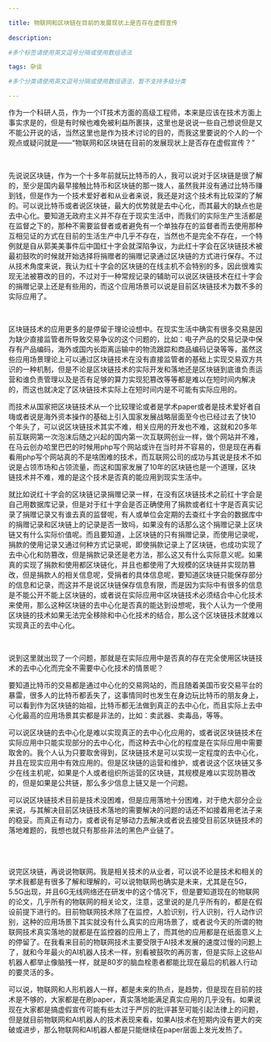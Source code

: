 ```yaml
---

title: 物联网和区块链在目前的发展现状上是否存在虚假宣传
 
description: 

#多个标签请使用英文逗号分隔或使用数组语法

tags: 杂谈

#多个分类请使用英文逗号分隔或使用数组语法，暂不支持多级分类

---
```




作为一个科研人员，作为一个IT技术方面的高级工程师，本来是应该在技术方面上事实求是的，但是有时候也难免被利益所裹挟，这里也是说说一些自己想说但是又不能公开说的话，当然这里也是作为技术讨论的目的，而我这里要说的个人的一个观点或疑问就是——“物联网和区块链在目前的发展现状上是否存在虚假宣传？”

<br/>

先说说区块链，作为一个十多年前就玩比特币的人，我可以说对于区块链是很了解的，至少是国内最早接触比特币和区块链的那一拨人，虽然我并没有通过比特币赚到钱，但是作为一个技术爱好者和从业者来说，我还是对这个技术有比较深的了解的。可以说比特币或者说区块链，最大的优势就是去中心化，而其最大的缺点也是去中心化。要知道无政府主义并不存在于现实生活中，而我们的实际生产生活都是在监督之下的，那种不需要监督者或者避免有一个单独存在的监督者而去使用那种互相见证的方式在目前的生活生产中几乎不存在，当然也不是完全不存在，一个特例就是自从郭美美事件后中国红十字会就深陷争议，为此红十字会在区块链技术被最初鼓吹的时候就开始选择将捐赠者的捐赠记录通过区块链的方式进行保存。不过从技术角度来说，我认为红十字会的区块链的在线主机不会特别的多，因此很难实现无法被篡改的目的，不过对于一种常规记录的辅助可以说区块链技术在红十字会的捐赠记录上还是有些用的，而这个应用场景可以说是目前区块链技术为数不多的实际应用了。

<br/>

区块链技术的应用更多的是停留于理论设想中。在现实生活中确实有很多交易是因为缺少直接监管者所导致交易争议的这个问题的，比如：电子产品的交易记录中保存有产品编码，海外或国内长距离运输中的物流跟踪和商品编码记录等等，虽然这些应用场景理论上可以通过区块链技术在没有直接监管者的基础上实现交易双方共识的一种机制，但是不论是区块链技术的实际开发和落地还是区块链到底谁负责运营和谁负责管理以及是否有足够的算力实现犯篡改等等都是难以在短时间内解决的，而这也就决定了区块链技术实际上在短时间内是不可能有实际应用的。



而技术从国家把区块链技术从一个比较理论或者是学术paper或者是技术爱好者自嗨或者说是海外资本操作的基础上引入国家发展战略层面至今也已经过去了快10个年头了，可以说区块链技术其实不难，相关应用的开发也不难，这就和20多年前互联网第一次泡沫后随之兴起的国内第一次互联网创业一样，做个网站并不难，在马云创办哈里巴巴的时候用php写个网站或许在当时并不容易的，但是现在再看看用php写个网站真的不是啥困难的技术，而互联网公司的成功与其说是技术不如说是占领市场和占领流量，而这和国家发展了10年的区块链也是一个道理，区块链技术并不难，难的是这个技术是否真的能应用到现实生活中。



就比如说红十字会的区块链记录捐赠记录一样，在没有区块链技术之前红十字会是自己用数据库记录，但是对于红十字会是否正确使用了捐款或者红十字是否真实记录了捐赠记录又有谁去真的监督呢，有人或单位会定期的去查红十字会的数据库中的捐赠记录和区块链上的记录是否一致吗，如果没有的话那么这个捐赠记录上区块链又有什么实际价值呢。而且要知道，上区块链的只有捐赠记录，而使用记录呢，捐款的使用记录又通过何种方式记录呢，即使捐款记录上了区块链，也成功实现了去中心化和防篡改，但是捐款记录还是老方法，那么这又有什么实际意义呢。如果真的实现了捐款和使用都区块链化，并且也都使用了大规模的区块链并实现防篡改，但是捐款人的相关信息呢，受捐者的具体信息呢，要知道区块链只能保存部分的信息和记录，而这并不是说区块链保存信息有限，而是因为实际中有很多的信息是不能公开不能上区块链的，或者说在实际应用中区块链技术必须结合中心化技术来使用，那么这种区块链的去中心化是否真的能达到设想呢，我个人认为一个使用区块链的技术如果无法完全移除和中心化技术的结合，那么这个区块链技术就难以实现真正的去中心化。

<br/>

说到这里就出现了一个问题，那就是在实际应用中是否真的存在完全使用区块链技术的去中心化而完全不需要中心化技术的情景呢？

要知道比特币的交易都是通过中心化的交易网站的，而且随着美国币安交易平台的暴雷，很多人的比特币都丢失了，这事情同时也发生在身边玩比特币的朋友身上，可以看到作为区块链的始祖，比特币都无法做到真正的去中心化，而且实际上去中心化最高的应用场景其实都是非法的，比如：卖武器、卖毒品，等等。



可以说区块链的去中心化是难以实现真正的去中心化应用的，或者说区块链技术在实际应用中只能实现部分的去中心化，而这种去中心化的程度是在实际应用中需要取舍的。我个人认为只要取舍得到，区块链技术是可以实现一定程度的去中心化，并且在现实应用中有效应用的。但是区块链的运营和维护，或者说这个区块链又多少在线主机呢，如果是个人或者组织所运营的区块链，其规模是难以实现防篡改的，但是如果是公共链，那么多少信息上链又是一个问题。



可以说区块链技术目前是技术没困难，但是应用落地十分困难，对于绝大部分企业来说，与其解决目前区块链技术落地的需要解决的问题的话还不如接着用老法子来的稳妥。而真正有动力，或者说有足够动力去解决或者说去接受目前区块链技术的落地难题的，我想也就只有那些非法的黑色产业链了。

<br/>

<br/>

说完区块链，再说说物联网。我是相关技术的从业者，可以说不论是技术和相关的学术我都是有很多了解和理解的，可以说物联网也确实是未来，尤其是在5G，5.5G出现，并且6G无线网络还在研发中的这个情况下，但是要知道现在的物联网的论文，几乎所有的物联网的相关论文，注意，这里说的是几乎所有的，都是在假设前提下进行的。目前物联网技术除了在监控，人脸识别，行人识别，行人动作识别，这种的应用场景下其实就没有什么真实的应用场景了，或者说今天的所谓的物联网技术真实落地的就都是在监控器的应用上了，而其他的应用都是在纸面意义上的停留了。在我看来目前的物联网技术主要受限于AI技术发展的速度过慢的问题上了，就和今年最火的AI机器人技术一样，别看被鼓吹的再厉害，但是实际上这些AI机器人都举止像脑残一样，就是80岁的脑血栓患者都能比现在最后的机器人行动的要灵活的多。



可以说，物联网和人形机器人一样，都是未来的热点，是趋势，但是现在目前的技术是不够的，大家都是在刷paper，真实落地能满足真实应用的几乎没有。如果说现在大家都是搞虚假宣传可能有些太过于严厉的批评甚至可能引起法律上的问题，但是就目前物联网和AI机器人的技术表现来看，如果AI技术在短期内没有更大的突破或进步，那么物联网和AI机器人都是只能继续在paper层面上发光发热了。







<br/>

<br/>



